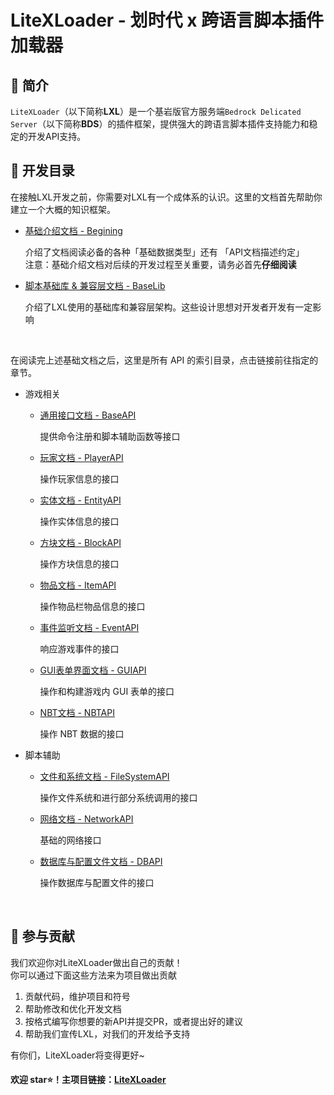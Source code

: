# LiteXLoader - 划时代 x 跨语言脚本插件加载器

## 🎨 简介
`LiteXLoader`（以下简称**LXL**）是一个基岩版官方服务端`Bedrock Delicated Server`（以下简称**BDS**）的插件框架，提供强大的跨语言脚本插件支持能力和稳定的开发API支持。  

## 📕 开发目录

在接触LXL开发之前，你需要对LXL有一个成体系的认识。这里的文档首先帮助你建立一个大概的知识框架。

- [基础介绍文档 - Begining](Begining.md)

  介绍了文档阅读必备的各种「基础数据类型」还有 「API文档描述约定」   
  注意：基础介绍文档对后续的开发过程至关重要，请务必首先**仔细阅读**  

- [脚本基础库 & 兼容层文档 - BaseLib](BaseLib.md)

  介绍了LXL使用的基础库和兼容层架构。这些设计思想对开发者开发有一定影响

<br>

在阅读完上述基础文档之后，这里是所有 API 的索引目录，点击链接前往指定的章节。

- 游戏相关

  - [通用接口文档 - BaseAPI](BaseApi.md)

    提供命令注册和脚本辅助函数等接口

  - [玩家文档 - PlayerAPI](PlayerApi.md)

    操作玩家信息的接口

  - [实体文档 - EntityAPI](EntityApi.md)

    操作实体信息的接口

  - [方块文档 - BlockAPI](BlockApi.md)

    操作方块信息的接口

  - [物品文档 - ItemAPI](ItemApi.md)

    操作物品栏物品信息的接口

  - [事件监听文档 - EventAPI](EventApi.md)

    响应游戏事件的接口

  - [GUI表单界面文档 - GUIAPI](GUIApi.md)

    操作和构建游戏内 GUI 表单的接口

  - [NBT文档 - NBTAPI](NBTApi.md)

    操作 NBT 数据的接口

- 脚本辅助

  - [文件和系统文档 - FileSystemAPI](FileSystemApi.md)

    操作文件系统和进行部分系统调用的接口

  - [网络文档 - NetworkAPI](NetworkApi.md)

    基础的网络接口

  - [数据库与配置文件文档 - DBAPI](DBApi.md)

    操作数据库与配置文件的接口

<br>

## 🎁 参与贡献

我们欢迎你对LiteXLoader做出自己的贡献！  
你可以通过下面这些方法来为项目做出贡献

1. 贡献代码，维护项目和符号
2. 帮助修改和优化开发文档
3. 按格式编写你想要的新API并提交PR，或者提出好的建议
4. 帮助我们宣传LXL，对我们的开发给予支持

有你们，LiteXLoader将变得更好~

#### 欢迎 star⭐！主项目链接：[LiteXLoader](https://github.com/LiteLDev/LiteXLoader)